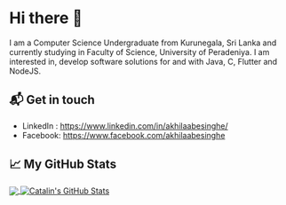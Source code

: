 # Hi there 👋

I am a Computer Science Undergraduate from Kurunegala, Sri Lanka and currently studying in Faculty of Science, University of Peradeniya. I am interested in, develop software solutions for and with Java, C, Flutter and NodeJS.

## 📬 Get in touch

- LinkedIn : https://www.linkedin.com/in/akhilaabesinghe/
- Facebook: https://www.facebook.com/akhilaabesinghe

## &#x1f4c8; My GitHub Stats

<a href="https://github.com/akhilasuraj/akhilasuraj">
  <img align="center" src="https://github-readme-stats.vercel.app/api/top-langs/?username=anushkax&hide=java,html&title_color=ffffff&text_color=c9cacc&icon_color=2bbc8a&bg_color=1d1f21" />
</a>

<a href="https://github.com/akhilasuraj/akhilasuraj">
  <img align="center" src="https://github-readme-stats.vercel.app/api?username=anushkax&show_icons=true&line_height=27&count_private=true&title_color=ffffff&text_color=c9cacc&icon_color=2bbc8a&bg_color=1d1f21" alt="Catalin's GitHub Stats" />
</a>


<!--
**akhilasuraj/akhilasuraj** is a ✨ _special_ ✨ repository because its `README.md` (this file) appears on your GitHub profile.

Here are some ideas to get you started:

- 🔭 I’m currently working on ...
- 🌱 I’m currently learning ...
- 👯 I’m looking to collaborate on ...
- 🤔 I’m looking for help with ...
- 💬 Ask me about ...
- 📫 How to reach me: ...
- 😄 Pronouns: ...
- ⚡ Fun fact: ...
-->
